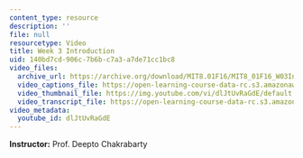```yaml
---
content_type: resource
description: ''
file: null
resourcetype: Video
title: Week 3 Introduction
uid: 140bd7cd-906c-7b6b-c7a3-a7de71cc1bc8
video_files:
  archive_url: https://archive.org/download/MIT8.01F16/MIT8_01F16_W03Intro_360p.mp4
  video_captions_file: https://open-learning-course-data-rc.s3.amazonaws.com/8-01sc-classical-mechanics-fall-2016/f3b64925b7c8598cb866ed6fc49b5d47_dlJtUvRaGdE.vtt
  video_thumbnail_file: https://img.youtube.com/vi/dlJtUvRaGdE/default.jpg
  video_transcript_file: https://open-learning-course-data-rc.s3.amazonaws.com/8-01sc-classical-mechanics-fall-2016/20ae8438ec9cbe7bced93b8ffe5ce6f7_dlJtUvRaGdE.pdf
video_metadata:
  youtube_id: dlJtUvRaGdE
---
```


**Instructor:** Prof. Deepto Chakrabarty